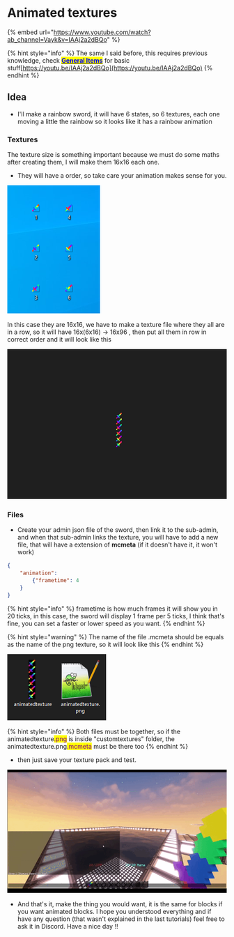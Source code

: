 # Animated textures

{% embed url="https://www.youtube.com/watch?ab_channel=Vayk&v=IAAj2a2dBQo" %}

{% hint style="info" %}
The same I said before, this requires previous knowledge, check [<mark style="color:blue;">**General Items**</mark>](general-items.md) for basic stuff[https://youtu.be/IAAj2a2dBQo](https://youtu.be/IAAj2a2dBQo)
{% endhint %}

## Idea

* I'll make a rainbow sword, it will have 6 states, so 6 textures, each one moving a little the rainbow so it looks like it has a rainbow animation

### Textures

The texture size is something important because we must do some maths after creating them, I will make them 16x16 each one.

* They will have a order, so take care your animation makes sense for you.

![](<../../../.gitbook/assets/image (373).png>)

In this case they are 16x16, we have to make a texture file where they all are in a row, so it will have 16x(6x16) -> 16x96 , then put all them in row in correct order and it will look like this

![](<../../../.gitbook/assets/image (233).png>)

### Files

* Create your admin json file of the sword, then link it to the sub-admin, and when that sub-admin links the texture, you will have to add a new file, that will have a extension of **mcmeta** (if it doesn't have it, it won't work)

```json
{
	"animation":
		{"frametime": 4
	}
}
```

{% hint style="info" %}
frametime is how much frames it will show you in 20 ticks, in this case, the sword will display 1 frame per 5 ticks, I think that's fine, you can set a faster or lower speed as you want.
{% endhint %}

{% hint style="warning" %}
The name of the file .mcmeta should be equals as the name of the png texture, so it will look like this
{% endhint %}

![](<../../../.gitbook/assets/image (128).png>)

{% hint style="info" %}
Both files must be together, so if the animatedtexture<mark style="color:purple;">.png</mark> is inside "customtextures" folder, the animatedtexture.png<mark style="color:purple;">.mcmeta</mark> must be there too
{% endhint %}

* then just save your texture pack and test.

![](<../../../.gitbook/assets/2022-07-15 16-52-08.gif>)

* And that's it, make the thing you would want, it is the same for blocks if you want animated blocks. I hope you understood everything and if have any question (that wasn't explained in the last tutorials) feel free to ask it in Discord. Have a nice day !!
